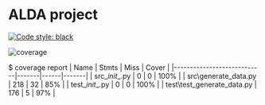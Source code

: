 # ALDA project
[![Code style: black](https://img.shields.io/badge/code%20style-black-000000.svg)](https://github.com/psf/black)

![coverage](https://user-images.githubusercontent.com/98104282/221192233-d60e01b8-29ff-495f-b7cf-cd99679fb4d4.svg)


$ coverage report
| Name                       | Stmts | Miss | Cover |
|----------------------------|-------|------|-------|
| src\__init__.py            | 0     | 0    | 100%  |
| src\generate_data.py       | 218   | 32   | 85%   |
| test\__init__.py           | 0     | 0    | 100%  |
| test\test_generate_data.py | 176   | 5    | 97%   |

